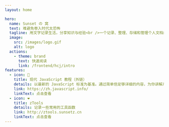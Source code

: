 ```yaml
---
layout: home

hero:
  name: Sunset の 窝
  text: 难避免卷入时代太恐怖
  tagline: 用文字记录生活，分享知识与经验<br />一个记录、整理、存储和管理个人文档的静态网站
  image:
    src: /images/logo.gif
    alt: logo 
  actions:
    - theme: brand
      text: 快速阅读
      link: /frontend/hcj/intro
features:
  - icon: ️📕
    title: 现代 JavaScript 教程（外链）
    details: 以最新的 JavaScript 标准为基准。通过简单但足够详细的内容，为你讲解从基础到高阶的 JavaScript 相关知识。
    link: https://zh.javascript.info/
    linkText: 点击查看
  - icon: ❤️
    title: zTools
    details: 记录一些常用的工具函数
    link: http://ztools.sunsetz.cn
    linkText: 点击查看
---
```

